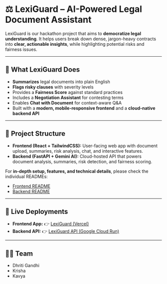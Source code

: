 # ⚖️ LexiGuard – AI-Powered Legal Document Assistant  

LexiGuard is our hackathon project that aims to **democratize legal understanding**. It helps users break down dense, jargon-heavy contracts into **clear, actionable insights**, while highlighting potential risks and fairness issues.  

---

## 🌟 What LexiGuard Does  

- **Summarizes** legal documents into plain English  
- **Flags risky clauses** with severity levels  
- Provides a **Fairness Score** against standard practices  
- Includes a **Negotiation Assistant** for contesting terms  
- Enables **Chat with Document** for context-aware Q&A  
- Built with a **modern, mobile-responsive frontend** and a **cloud-native backend API**  

---

## 📂 Project Structure  

- **Frontend (React + TailwindCSS):** User-facing web app with document upload, summaries, risk analysis, chat, and interactive features.  
- **Backend (FastAPI + Gemini AI):** Cloud-hosted API that powers document analysis, summaries, risk detection, and fairness scoring.  

For **in-depth setup, features, and technical details**, please check the individual READMEs:  
- [Frontend README](./lexiguard-frontend/README.md)  
- [Backend README](./lexiguard-backend/README.md)  

---

## 🚀 Live Deployments  

- **Frontend App:** 👉 [LexiGuard (Vercel)](https://lexiguard-frontend-9eiz1vrr4-krisha-gandhis-projects.vercel.app)  
- **Backend API:** 👉 [LexiGuard API (Google Cloud Run)](https://lexiguard-backend-798526808813.asia-south1.run.app)  

---

## 👩‍💻 Team  

- Dhriti Gandhi  
- Krisha  
- Kavya  
